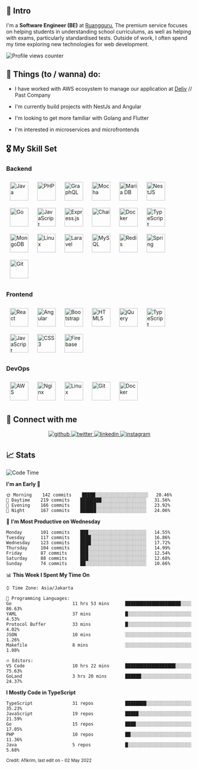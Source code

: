 ## 🙇 Intro  
I'm a **Software Engineer (BE)** at [Ruangguru](https://ruangguru.com), The premium service focuses on helping students in understanding school curriculums, as well as helping with exams, particularly standardised tests. Outside of work, I often spend my time exploring new technologies for web development.  
  

![Profile views counter](https://komarev.com/ghpvc/?username=afikrim&&style=for-the-badge) 


## 📃 Things (to / wanna) do:  
- I have worked with AWS ecosystem to manage our application at [Deliv](https://kios.deliv.id) // Past Company  
  

- I'm currently build projects with NestJs and Angular  
  

- I'm looking to get more familiar with Golang and Flutter  
  

- I'm interested in microservices and microfrontends  


## 🎖️ My Skill Set  


### Backend  
<div align="left">  
<img style="margin: 10px" src="https://profilinator.rishav.dev/skills-assets/java-original-wordmark.svg" alt="Java" height="50" />  
<img style="margin: 10px" src="https://profilinator.rishav.dev/skills-assets/php-original.svg" alt="PHP" height="50" />  
<img style="margin: 10px" src="https://profilinator.rishav.dev/skills-assets/graphql.png" alt="GraphQL" height="50" />  
<img style="margin: 10px" src="https://profilinator.rishav.dev/skills-assets/mocha.png" alt="Mocha" height="50" />  
<img style="margin: 10px" src="https://profilinator.rishav.dev/skills-assets/mariadb.png" alt="Maria DB" height="50" />  
<img style="margin: 10px" src="https://profilinator.rishav.dev/skills-assets/nestjs.svg" alt="NestJS" height="50" />  
<img style="margin: 10px" src="https://profilinator.rishav.dev/skills-assets/go-original.svg" alt="Go" height="50" />  
<img style="margin: 10px" src="https://profilinator.rishav.dev/skills-assets/javascript-original.svg" alt="JavaScript" height="50" />  
<img style="margin: 10px" src="https://profilinator.rishav.dev/skills-assets/express-original-wordmark.svg" alt="Express.js" height="50" />  
<img style="margin: 10px" src="https://profilinator.rishav.dev/skills-assets/chai.png" alt="Chai" height="50" />  
<img style="margin: 10px" src="https://profilinator.rishav.dev/skills-assets/docker-original-wordmark.svg" alt="Docker" height="50" />  
<img style="margin: 10px" src="https://profilinator.rishav.dev/skills-assets/typescript-original.svg" alt="TypeScript" height="50" />  
<img style="margin: 10px" src="https://profilinator.rishav.dev/skills-assets/mongodb-original-wordmark.svg" alt="MongoDB" height="50" />  
<img style="margin: 10px" src="https://profilinator.rishav.dev/skills-assets/linux-original.svg" alt="Linux" height="50" />  
<img style="margin: 10px" src="https://profilinator.rishav.dev/skills-assets/laravel-plain-wordmark.svg" alt="Laravel" height="50" />  
<img style="margin: 10px" src="https://profilinator.rishav.dev/skills-assets/mysql-original-wordmark.svg" alt="MySQL" height="50" />  
<img style="margin: 10px" src="https://profilinator.rishav.dev/skills-assets/redis-original-wordmark.svg" alt="Redis" height="50" />  
<img style="margin: 10px" src="https://profilinator.rishav.dev/skills-assets/springio-icon.svg" alt="Spring" height="50" />  
<img style="margin: 10px" src="https://profilinator.rishav.dev/skills-assets/git-scm-icon.svg" alt="Git" height="50" />  
</div>  



### Frontend  
<div align="left">  
<img style="margin: 10px" src="https://profilinator.rishav.dev/skills-assets/react-original-wordmark.svg" alt="React" height="50" />  
<img style="margin: 10px" src="https://profilinator.rishav.dev/skills-assets/angularjs-original.svg" alt="Angular" height="50" />  
<img style="margin: 10px" src="https://profilinator.rishav.dev/skills-assets/bootstrap-plain.svg" alt="Bootstrap" height="50" />  
<img style="margin: 10px" src="https://profilinator.rishav.dev/skills-assets/html5-original-wordmark.svg" alt="HTML5" height="50" />  
<img style="margin: 10px" src="https://profilinator.rishav.dev/skills-assets/jquery.png" alt="jQuery" height="50" />  
<img style="margin: 10px" src="https://profilinator.rishav.dev/skills-assets/typescript-original.svg" alt="TypeScript" height="50" />  
<img style="margin: 10px" src="https://profilinator.rishav.dev/skills-assets/javascript-original.svg" alt="JavaScript" height="50" />  
<img style="margin: 10px" src="https://profilinator.rishav.dev/skills-assets/css3-original-wordmark.svg" alt="CSS3" height="50" />  
<img style="margin: 10px" src="https://profilinator.rishav.dev/skills-assets/firebase.png" alt="Firebase" height="50" />  
</div>  



### DevOps  
<div align="left">  
<img style="margin: 10px" src="https://profilinator.rishav.dev/skills-assets/amazonwebservices-original-wordmark.svg" alt="AWS" height="50" />  
<img style="margin: 10px" src="https://profilinator.rishav.dev/skills-assets/nginx-original.svg" alt="Nginx" height="50" />  
<img style="margin: 10px" src="https://profilinator.rishav.dev/skills-assets/linux-original.svg" alt="Linux" height="50" />  
<img style="margin: 10px" src="https://profilinator.rishav.dev/skills-assets/git-scm-icon.svg" alt="Git" height="50" />  
<img style="margin: 10px" src="https://profilinator.rishav.dev/skills-assets/docker-original-wordmark.svg" alt="Docker" height="50" />  
</div>  


## 🔗 Connect with me  
<div align="center">
<a href="https://github.com/afikrim" target="_blank">
<img src=https://img.shields.io/badge/github-%2324292e.svg?&style=for-the-badge&logo=github&logoColor=white alt=github style="margin-bottom: 5px;" />
</a>
<a href="https://twitter.com/aafikrim" target="_blank">
<img src=https://img.shields.io/badge/twitter-%2300acee.svg?&style=for-the-badge&logo=twitter&logoColor=white alt=twitter style="margin-bottom: 5px;" />
</a>
<a href="https://linkedin.com/in/afikrim" target="_blank">
<img src=https://img.shields.io/badge/linkedin-%231E77B5.svg?&style=for-the-badge&logo=linkedin&logoColor=white alt=linkedin style="margin-bottom: 5px;" />
</a>
<a href="https://instagram.com/aafikrim" target="_blank">
<img src=https://img.shields.io/badge/instagram-%23000000.svg?&style=for-the-badge&logo=instagram&logoColor=white alt=instagram style="margin-bottom: 5px;" />
</a>  
</div>  


## 📈 Stats  

<!--START_SECTION:waka-->
![Code Time](http://img.shields.io/badge/Code%20Time-625%20hrs%2013%20mins-blue)

**I'm an Early 🐤** 

```text
🌞 Morning    142 commits    █████░░░░░░░░░░░░░░░░░░░░   20.46% 
🌆 Daytime    219 commits    ████████░░░░░░░░░░░░░░░░░   31.56% 
🌃 Evening    166 commits    ██████░░░░░░░░░░░░░░░░░░░   23.92% 
🌙 Night      167 commits    ██████░░░░░░░░░░░░░░░░░░░   24.06%

```
📅 **I'm Most Productive on Wednesday** 

```text
Monday       101 commits    ███░░░░░░░░░░░░░░░░░░░░░░   14.55% 
Tuesday      117 commits    ████░░░░░░░░░░░░░░░░░░░░░   16.86% 
Wednesday    123 commits    ████░░░░░░░░░░░░░░░░░░░░░   17.72% 
Thursday     104 commits    ███░░░░░░░░░░░░░░░░░░░░░░   14.99% 
Friday       87 commits     ███░░░░░░░░░░░░░░░░░░░░░░   12.54% 
Saturday     88 commits     ███░░░░░░░░░░░░░░░░░░░░░░   12.68% 
Sunday       74 commits     ██░░░░░░░░░░░░░░░░░░░░░░░   10.66%

```


📊 **This Week I Spent My Time On** 

```text
⌚︎ Time Zone: Asia/Jakarta

💬 Programming Languages: 
Go                       11 hrs 53 mins      █████████████████████░░░░   86.63% 
YAML                     37 mins             █░░░░░░░░░░░░░░░░░░░░░░░░   4.53% 
Protocol Buffer          33 mins             █░░░░░░░░░░░░░░░░░░░░░░░░   4.02% 
JSON                     10 mins             ░░░░░░░░░░░░░░░░░░░░░░░░░   1.26% 
Makefile                 8 mins              ░░░░░░░░░░░░░░░░░░░░░░░░░   1.08%

🔥 Editors: 
VS Code                  10 hrs 22 mins      ███████████████████░░░░░░   75.63% 
GoLand                   3 hrs 20 mins       ██████░░░░░░░░░░░░░░░░░░░   24.37%

```

**I Mostly Code in TypeScript** 

```text
TypeScript               31 repos            ████████░░░░░░░░░░░░░░░░░   35.23% 
JavaScript               19 repos            █████░░░░░░░░░░░░░░░░░░░░   21.59% 
Go                       15 repos            ████░░░░░░░░░░░░░░░░░░░░░   17.05% 
PHP                      10 repos            ██░░░░░░░░░░░░░░░░░░░░░░░   11.36% 
Java                     5 repos             █░░░░░░░░░░░░░░░░░░░░░░░░   5.68%

```



<!--END_SECTION:waka-->

<sub>Credit: Afikrim, last edit on - 02 May 2022</sub>
